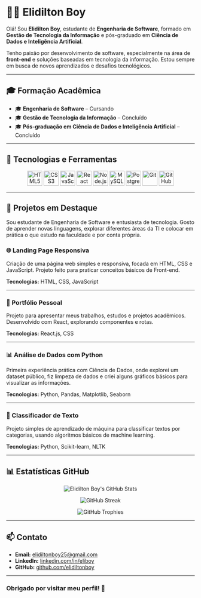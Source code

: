 # 👨‍💻 Elidilton Boy

Olá! Sou **Elidilton Boy**, estudante de **Engenharia de Software**, formado em **Gestão de Tecnologia da Informação** e pós-graduado em **Ciência de Dados e Inteligência Artificial**.

Tenho paixão por desenvolvimento de software, especialmente na área de **front-end** e soluções baseadas em tecnologia da informação. Estou sempre em busca de novos aprendizados e desafios tecnológicos.

---

## 🎓 Formação Acadêmica

- 🎓 **Engenharia de Software** – Cursando  
- 🎓 **Gestão de Tecnologia da Informação** – Concluído  
- 🎓 **Pós-graduação em Ciência de Dados e Inteligência Artificial** – Concluído  

---




## 🚀 Tecnologias e Ferramentas

<div align="center">

<img alt="HTML5" src="https://img.shields.io/badge/HTML5-E34F26?style=for-the-badge&logo=html5&logoColor=white" height="40" />
<img alt="CSS3" src="https://img.shields.io/badge/CSS3-1572B6?style=for-the-badge&logo=css3&logoColor=white" height="40" />
<img alt="JavaScript" src="https://img.shields.io/badge/JavaScript-F7DF1E?style=for-the-badge&logo=javascript&logoColor=black" height="40" />
<img alt="React" src="https://img.shields.io/badge/React-61DAFB?style=for-the-badge&logo=react&logoColor=black" height="40" />
<img alt="Node.js" src="https://img.shields.io/badge/Node.js-339933?style=for-the-badge&logo=node-dot-js&logoColor=white" height="40" />
<img alt="MySQL" src="https://img.shields.io/badge/MySQL-4479A1?style=for-the-badge&logo=mysql&logoColor=white" height="40" />
<img alt="PostgreSQL" src="https://img.shields.io/badge/PostgreSQL-336791?style=for-the-badge&logo=postgresql&logoColor=white" height="40" />
<img alt="Git" src="https://img.shields.io/badge/Git-F05032?style=for-the-badge&logo=git&logoColor=white" height="40" />
<img alt="GitHub" src="https://img.shields.io/badge/GitHub-181717?style=for-the-badge&logo=github&logoColor=white" height="40" />

</div>


---

## 🚩 Projetos em Destaque

Sou estudante de Engenharia de Software e entusiasta de tecnologia. Gosto de aprender novas linguagens, explorar diferentes áreas da TI e colocar em prática o que estudo na faculdade e por conta própria.

### 🌐 Landing Page Responsiva
Criação de uma página web simples e responsiva, focada em HTML, CSS e JavaScript. Projeto feito para praticar conceitos básicos de Front-end.

**Tecnologias:** HTML, CSS, JavaScript

---

### 🎨 Portfólio Pessoal
Projeto para apresentar meus trabalhos, estudos e projetos acadêmicos. Desenvolvido com React, explorando componentes e rotas.

**Tecnologias:** React.js, CSS

---

### 📊 Análise de Dados com Python
Primeira experiência prática com Ciência de Dados, onde explorei um dataset público, fiz limpeza de dados e criei alguns gráficos básicos para visualizar as informações.

**Tecnologias:** Python, Pandas, Matplotlib, Seaborn

---

### 🤖 Classificador de Texto
Projeto simples de aprendizado de máquina para classificar textos por categorias, usando algoritmos básicos de machine learning.

**Tecnologias:** Python, Scikit-learn, NLTK

---

## 📊 Estatísticas GitHub

<div align="center">

![Elidilton Boy's GitHub Stats](https://github-readme-stats.vercel.app/api?username=elidiltonboy&show_icons=true&theme=tokyonight&count_private=true&hide_title=true)

![GitHub Streak](https://github-readme-streak-stats.herokuapp.com/?user=elidiltonboy&theme=tokyonight&hide_border=true)

![GitHub Trophies](https://github-profile-trophy.vercel.app/?username=elidiltonboy&theme=tokyonight&no-frame=true&no-bg=true&margin-w=15)

</div>

---

## 📫 Contato

- **Email:** elidiltonboy25@gmail.com  
- **LinkedIn:** [linkedin.com/in/eliboy](https://www.linkedin.com/in/elidiltonboy)  
- **GitHub:** [github.com/elidiltonboy](https://github.com/elidiltonboy)  

---

### Obrigado por visitar meu perfil! 🚀

